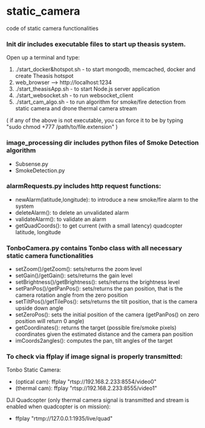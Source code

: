 # static_camera
code of static camera functionalities

### Init dir includes executable files to start up theasis system.
Open up a terminal and type:

1) ./start_docker&hotspot.sh - to start mongodb, memcached, docker and create Theasis hotspot
2) web_browser --> http://localhost:1234
3) ./start_theasisApp.sh - to start Node.js server application
4) ./start_websocket.sh - to run websocket_client
5) ./start_cam_algo.sh - to run algorithm for smoke/fire detection from static camera and drone thermal camera stream

( if any of the above is not executable, you can force it to be by typing "sudo chmod +777 /path/to/file.extension" )

### image_processing dir includes python files of Smoke Detection algorithm

- Subsense.py
- SmokeDetection.py

### alarmRequests.py includes http request functions:

- newAlarm(latitude,longitude): to introduce a new smoke/fire alarm to the system 
- deleteAlarm(): to delete an unvalidated alarm 
- validateAlarm(): to validate an alarm 
- getQuadCoords(): to get current (with a small latency) quadcopter latitude, longitude 

### TonboCamera.py contains Tonbo class with all necessary static camera functionalities

- setZoom()/getZoom(): sets/returns the zoom level 
- setGain()/getGain(): sets/returns the gain level
- setBrightness()/getBrightness(): sets/returns the brightness level
- setPanPos()/getPanPos(): sets/returns the pan position, that is the camera rotation angle from the zero position
- setTiltPos()/getTilePos(): sets/returns the tilt position, that is the camera upside down angle 
- setZeroPos(): sets the initial position of the camera (getPanPos() on zero position will return 0 angle)
- getCoordinates(): returns the target (possible fire/smoke pixels) coordinates given the estimated distance and the camera pan position
- imCoords2angles(): computes the pan, tilt angles of the target 

### To check via ffplay if image signal is properly transmitted:

 Tonbo Static Camera:
  - (optical cam): ffplay "rtsp://192.168.2.233:8554/video0"
  - (thermal cam): ffplay "rtsp://192.168.2.233:8555/video1"

 DJI Quadcopter (only thermal camera signal is transmitted and stream is enabled when quadcopter is on mission):
  - ffplay "rtmp://127.0.0.1:1935/live/quad" 
